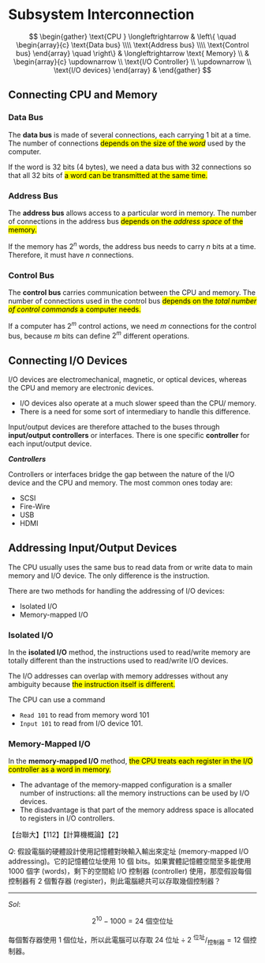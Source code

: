 # Subsystem Interconnection

$$
\begin{gather}
\text{CPU } \longleftrightarrow
&
\left\{ \quad
\begin{array}{c}
    \text{Data bus} \\\\
    \text{Address bus} \\\\
    \text{Control bus}
\end{array}
\quad \right\}
&
\longleftrightarrow \text{ Memory} \\
&
\begin{array}{c}
    \updownarrow \\
    \text{I/O Controller} \\
    \updownarrow \\
    \text{I/O devices}
\end{array}
&
\end{gather}
$$

## Connecting CPU and Memory

### Data Bus

The **data bus** is made of several connections, each carrying 1 bit at a time. The number of connections <mark>depends on the size of the *word*</mark> used by the computer.

<div class="alert-example">

If the word is 32 bits (4 bytes), we need a data bus with 32 connections so that all 32 bits of <mark>a word can be transmitted at the same time.</mark>

</div>

### Address Bus

The **address bus** allows access to a particular word in memory. The number of connections in the address bus <mark>depends on the *address space* of the memory.</mark>

<div class="alert-example">

If the memory has $2^n$ words, the address bus needs to carry $n$ bits at a time. Therefore, it must have $n$ connections.

</div>

### Control Bus

The **control bus** carries communication between the CPU and memory. The number of connections used in the control bus <mark>depends on the *total number of control commands* a computer needs.</mark>

<div class="alert-example">

If a computer has $2^m$ control actions, we need $m$ connections for the control bus, because $m$ bits can define $2^m$ different operations.

</div>

## Connecting I/O Devices

I/O devices are electromechanical, magnetic, or optical devices, whereas the CPU and memory are electronic devices.

- I/O devices also operate at a much slower speed than the CPU/ memory.
- There is a need for some sort of intermediary to handle this difference.

Input/output devices are therefore attached to the buses through **input/output controllers** or interfaces. There is one specific **controller** for each input/output device.

***Controllers***

Controllers or interfaces bridge the gap between the nature of the I/O device and the CPU and memory. The most common ones today are:

- SCSI
- Fire-Wire
- USB
- HDMI

## Addressing Input/Output Devices

The CPU usually uses the same bus to read data from or write data to main memory and I/O device. The only difference is the instruction.

There are two methods for handling the addressing of I/O devices:

- Isolated I/O
- Memory-mapped I/O

### Isolated I/O

In the **isolated I/O** method, the instructions used to read/write memory are totally different than the instructions used to read/write I/O devices.

The I/O addresses can overlap with memory addresses without any ambiguity because <mark>the instruction itself is different.</mark>

<div class="alert-example">

The CPU can use a command

- `Read 101` to read from memory word 101
- `Input 101` to read from I/O device 101.

</div>

### Memory-Mapped I/O

In the **memory-mapped I/O** method, <mark>the CPU treats each register in the I/O controller as a word in memory.</mark>

- The advantage of the memory-mapped configuration is a smaller number of instructions: all the memory instructions can be used by I/O devices.
- The disadvantage is that part of the memory address space is allocated to registers in I/O controllers.

<div class="alert-example">

【台聯大】【112】【計算機概論】【2】

$Q:$ 假設電腦的硬體設計使用記憶體對映輸入輸出來定址 (memory-mapped I/O addressing)。它的記憶體位址使用 10 個 bits。如果實體記憶體空間至多能使用 1000 個字 (words)，剩下的空間給 I/O 控制器 (controller) 使用，那麼假設每個控制器有 2 個暫存器 (register)，則此電腦總共可以存取幾個控制器？

---

$Sol:$

$$
2^{10} - 1000 = 24 \text{ 個空位址}
$$

每個暫存器使用 1 個位址，所以此電腦可以存取 $24 \text{ 位址} \div 2 \ ^{\text{位址}}/_{\text{控制器}} = 12$ 個控制器。

</div>
